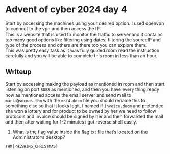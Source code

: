 # Advent of cyber 2024 day 4
Start by accessing the machines using your desired option. I used openvpn to connect to the vpn and then access the IP.<br>
This is a website that is used to monitor the traffic to server and it contains too many good options like filtering using dates, filtering the sourceIP and type of the process and others are there too you can explore them.<br>
This was pretty easy task as it was fully guided room read the instruction carefully and you will be able to complete this room in less than an hour. <br> 

## Writeup
Start by accessing making the payload as mentioned in room and then start listening on port `8888` as mentioned, and then you have every thing ready now as mentioned access the email server and send mail to `marta@socmas.thm` with the `msf4.docm` file you should rename this to something else so that it looks legit, I named if `invoice.docm` and pretended she won a lottery and for product to be owned by her we need to follow protocols and invoice should be signed by her and then forwarded the mail and then after waiting for 1-2 minutes i got reverse shell easily.

1. What is the flag value inside the flag.txt file that’s located on the Administrator’s desktop?
```bash
THM{PHISHING_CHRISTMAS}
```
